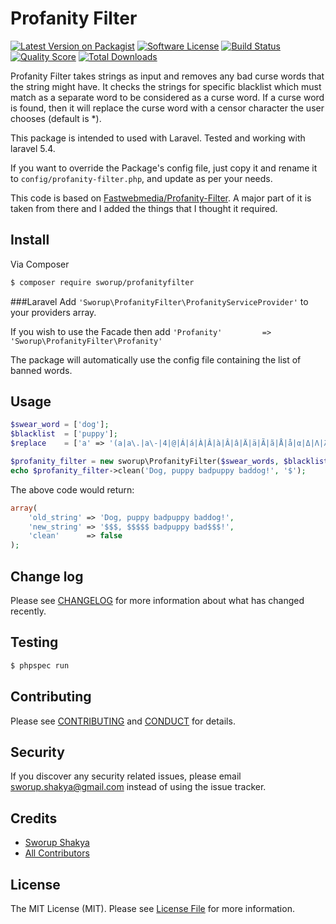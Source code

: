 # Profanity Filter

[![Latest Version on Packagist][ico-version]][link-packagist]
[![Software License][ico-license]](LICENSE.md)
[![Build Status][ico-travis]][link-travis]
[![Quality Score][ico-code-quality]][link-code-quality]
[![Total Downloads][ico-downloads]][link-downloads]

Profanity Filter takes strings as input and removes any bad curse words that the string might have. It checks the strings for specific blacklist which must match as a separate word to be considered as a curse word. If a curse word is found, then it will replace the curse word with a censor character the user chooses (default is *).

This package is intended to used with Laravel. Tested and working with laravel 5.4.

If you want to override the Package's config file, just copy it and rename it to ```config/profanity-filter.php```, and update as per your needs.

This code is based on [Fastwebmedia/Profanity-Filter](https://github.com/fastwebmedia/Profanity-Filter). A major part of it is taken from there and I added the things that I thought it required.

## Install

Via Composer

``` bash
$ composer require sworup/profanityfilter
```

###Laravel
Add ```'Sworup\ProfanityFilter\ProfanityServiceProvider'``` to your providers array.

If you wish to use the Facade then add
```'Profanity'         => 'Sworup\ProfanityFilter\Profanity'```

The package will automatically use the config file containing the list of banned words.


## Usage

``` php
$swear_word = ['dog'];
$blacklist  = ['puppy'];
$replace    = ['a' => '(a|a\.|a\-|4|@|Á|á|À|Â|à|Â|â|Ä|ä|Ã|ã|Å|å|α|Δ|Λ|λ)'];

$profanity_filter = new sworup\ProfanityFilter($swear_words, $blacklist, $replace);
echo $profanity_filter->clean('Dog, puppy badpuppy baddog!', '$');

```

The above code would return:

``` php
array(
    'old_string' => 'Dog, puppy badpuppy baddog!',
    'new_string' => '$$$, $$$$$ badpuppy bad$$$!',
    'clean'      => false
);

```

## Change log

Please see [CHANGELOG](CHANGELOG.md) for more information about what has changed recently.

## Testing

``` bash
$ phpspec run
```

## Contributing

Please see [CONTRIBUTING](CONTRIBUTING.md) and [CONDUCT](CONDUCT.md) for details.

## Security

If you discover any security related issues, please email sworup.shakya@gmail.com instead of using the issue tracker.

## Credits

- [Sworup Shakya][link-author]
- [All Contributors][link-contributors]

## License

The MIT License (MIT). Please see [License File](LICENSE.md) for more information.

[ico-version]: https://img.shields.io/packagist/v/sworup/profanityfilter.svg?style=flat-square
[ico-license]: https://img.shields.io/badge/license-MIT-brightgreen.svg?style=flat-square
[ico-travis]: https://img.shields.io/travis/sworup/Profanity-Filter/master.svg?style=flat-square
[ico-scrutinizer]: https://img.shields.io/scrutinizer/coverage/g/sworup/Profanity-clFilter.svg?style=flat-square
[ico-code-quality]: https://img.shields.io/scrutinizer/g/sworup/Profanity-Filter.svg?style=flat-square
[ico-downloads]: https://img.shields.io/packagist/dt/sworup/profanityfilter.svg?style=flat-square

[link-packagist]: https://packagist.org/packages/sworup/profanityfilter
[link-travis]: https://travis-ci.org/sworup/Profanity-Filter
[link-scrutinizer]: https://scrutinizer-ci.com/g/sworup/Profanity-Filter/code-structure
[link-code-quality]: https://scrutinizer-ci.com/g/sworup/Profanity-Filter
[link-downloads]: https://packagist.org/packages/sworup/profanityfilter
[link-author]: https://github.com/sworup
[link-contributors]: ../../contributors
